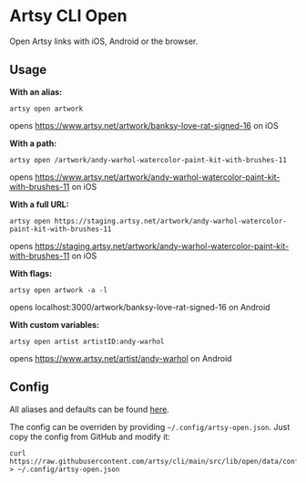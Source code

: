 # Artsy CLI Open

Open Artsy links with iOS, Android or the browser.

## Usage

**With an alias:**

```
artsy open artwork
```

opens https://www.artsy.net/artwork/banksy-love-rat-signed-16 on iOS

**With a path:**

```
artsy open /artwork/andy-warhol-watercolor-paint-kit-with-brushes-11
```

opens https://www.artsy.net/artwork/andy-warhol-watercolor-paint-kit-with-brushes-11 on iOS

**With a full URL:**

```
artsy open https://staging.artsy.net/artwork/andy-warhol-watercolor-paint-kit-with-brushes-11
```

opens https://staging.artsy.net/artwork/andy-warhol-watercolor-paint-kit-with-brushes-11 on iOS

**With flags:**

```
artsy open artwork -a -l
```

opens localhost:3000/artwork/banksy-love-rat-signed-16 on Android

**With custom variables:**

```
artsy open artist artistID:andy-warhol
```

opens https://www.artsy.net/artist/andy-warhol on Android

## Config

All aliases and defaults can be found [here](../src/lib/open/data/config.json).

The config can be overriden by providing `~/.config/artsy-open.json`. Just copy the config from GitHub and modify it:

```
curl https://raw.githubusercontent.com/artsy/cli/main/src/lib/open/data/config.json > ~/.config/artsy-open.json
```
